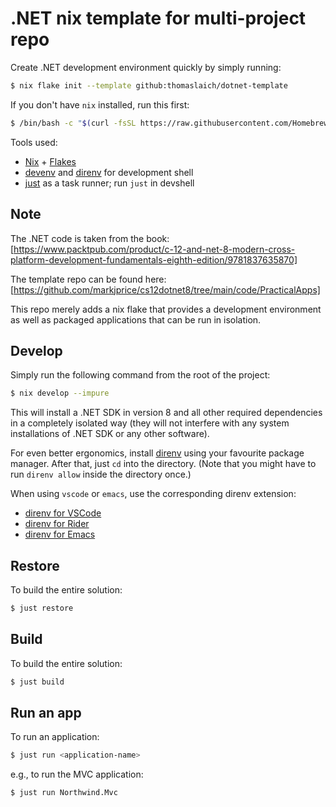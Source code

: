 # .NET nix template for multi-project repo

Create .NET development environment quickly by simply running:

```bash
$ nix flake init --template github:thomaslaich/dotnet-template
```

If you don't have `nix` installed, run this first:

```bash
$ /bin/bash -c "$(curl -fsSL https://raw.githubusercontent.com/Homebrew/install/HEAD/install.sh)"
```

Tools used:

- [Nix](https://srid.ca/haskell-nix) + [Flakes](https://serokell.io/blog/practical-nix-flakes)
- [devenv](https://devenv.sh/) and [direnv](https://direnv.net/) for development shell
- [just](https://just.systems/) as a task runner; run `just` in devshell

## Note

The .NET code is taken from the book: [https://www.packtpub.com/product/c-12-and-net-8-modern-cross-platform-development-fundamentals-eighth-edition/9781837635870]

The template repo can be found here: [https://github.com/markjprice/cs12dotnet8/tree/main/code/PracticalApps]

This repo merely adds a nix flake that provides a development environment as well as packaged applications that can be run in isolation.

## Develop

Simply run the following command from the root of the project:

```bash
$ nix develop --impure
```

This will install a .NET SDK in version 8 and all other required dependencies in a completely isolated way (they will not interfere
with any system installations of .NET SDK or any other software).

For even better ergonomics, install [direnv](https://direnv.net/) using your favourite package manager. After that, just `cd` into the directory.
(Note that you might have to run `direnv allow` inside the directory once.)

When using `vscode` or `emacs`, use the corresponding direnv extension:
- [direnv for VSCode](https://marketplace.visualstudio.com/items?itemName=mkhl.direnv)
- [direnv for Rider](https://plugins.jetbrains.com/plugin/19275-better-direnv)
- [direnv for Emacs](https://melpa.org/#/direnv)

## Restore

To build the entire solution:

```bash
$ just restore
```

## Build

To build the entire solution:

```bash
$ just build
```

## Run an app

To run an application:

```bash
$ just run <application-name>
```
e.g., to run the MVC application:
```bash
$ just run Northwind.Mvc
```





